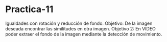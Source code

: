 # Practica-11

Igualdades con rotación y reducción de fondo.
Objetivo: De la imagen deseada encontrar las similitudes en otra imagen.
Objetivo 2: En VIDEO poder extraer el fondo de la imagen mediante la detección de movimiento.
